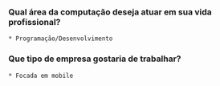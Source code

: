 
### Qual área da computação deseja atuar em sua vida profissional?
    * Programação/Desenvolvimento
    

### Que tipo de empresa gostaria de trabalhar?
    * Focada em mobile
